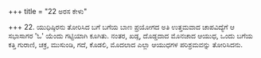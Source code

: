 +++
title = "22 ಅರಸ ಕೇಳು"

+++
22. ಯುಧಿಷ್ಠಿರನು ತೋರಿಸಿದ ಬಗೆ ಬಗೆಯ ಬಾಣ ಪ್ರಯೋಗದ ಅತಿ ಉತ್ತಮವಾದ ಚಾಪವಿದ್ಯೆಗೆ ಆ ಸಭಾಸಾಗರ 'ಓ' ಯೆಂದು ಗಟ್ಟಿಯಾಗಿ ಕೂಗಿತು. ನಂತರ, ಖಡ್ಗ, ದೊಡ್ಡದಾದ ಮೊನಚಾದ ಆಯುಧ, ಒಂದು ಬಗೆಯ ಕತ್ತಿ ಗುರಾಣಿ, ಚಕ್ರ, ಮುಸುಂಡಿ, ಗದೆ, ಕೊಡಲಿ, ಮೊದಲಾದ ಎಲ್ಲಾ ಆಯುಧಗಳ ಪರಿಶ್ರಮವನ್ನು ತೋರಿಸಿದನು.
